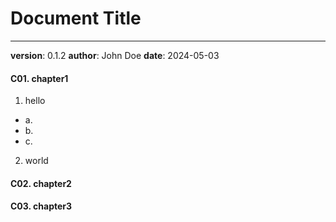 # Document Title
---
**version**: 0.1.2
**author**: John Doe
**date**: 2024-05-03


#### C01. chapter1
1. hello
- a.
- b.
- c.

2. world

#### C02. chapter2

#### C03. chapter3
